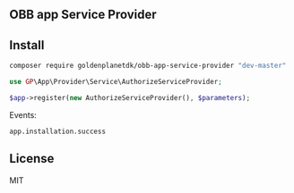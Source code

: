 OBB app Service Provider
---------------------------------------

Install
-------
```bash
composer require goldenplanetdk/obb-app-service-provider "dev-master"
```

```php
use GP\App\Provider\Service\AuthorizeServiceProvider;

$app->register(new AuthorizeServiceProvider(), $parameters);
```

Events:

`app.installation.success`

License
-------
MIT
